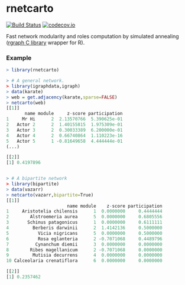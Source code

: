 # rnetcarto

[![Build Status](https://travis-ci.org/geeklhem/rnetcarto.svg?branch=master)](https://travis-ci.org/geeklhem/rnetcarto) [![codecov.io](http://codecov.io/github/geeklhem/rnetcarto/coverage.svg?branch=master)](http://codecov.io/github/geeklhem/rnetcarto?branch=master)

Fast network modularity and roles computation by simulated annealing  ([rgraph C library](https://github.com/geeklhem/rgraph) wrapper for R).

### Example
``` R
> library(rnetcarto)

> # A general network.
> library(igraphdata,igraph)
> data(karate)
> web = get.adjacency(karate,sparse=FALSE)
> netcarto(web)
[[1]]
       name module     z-score participation
1     Mr Hi      2  2.13570766  5.390625e-01
2   Actor 2      2  1.40155815  1.975309e-01
3   Actor 3      2  0.30033389  6.200000e-01
4   Actor 4      2  0.66740864  1.110223e-16
5   Actor 5      1 -0.81649658  4.444444e-01
(...)

[[2]]
[1] 0.4197896


> # A bipartite network
> library(bipartite)
> data(vazarr)
> netcarto(vazarr,bipartite=True)
[[1]]
                       name module    z-score participation
1     Aristotelia chilensis      1  0.0000000     0.4444444
2        Alstroemeria aurea      5  0.0000000     0.6805556
3       Schinus patagonicus      1  0.0000000     0.6111111
4         Berberis darwinii      2  1.4142136     0.5000000
5           Vicia nigricans      5  0.0000000     0.5000000
6           Rosa eglanteria      2 -0.7071068     0.4489796
7          Cynanchum diemii      3  0.0000000     0.0000000
8        Ribes magellanicum      2 -0.7071068     0.0000000
9         Mutisia decurrens      4  0.0000000     0.0000000
10 Calceolaria crenatiflora      6  0.0000000     0.0000000

[[2]]
[1] 0.2357462
```
